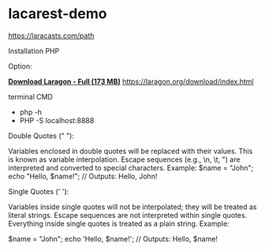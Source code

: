 # lacarest-demo

https://laracasts.com/path

Installation PHP

Option:

**[Download Laragon - Full (173 MB)](https://github.com/leokhoa/laragon/releases/download/6.0.0/laragon-wamp.exe)**
https://laragon.org/download/index.html

terminal CMD

- php -h
- PHP -S localhost:8888


Double Quotes (" "):

Variables enclosed in double quotes will be replaced with their values. This is known as variable interpolation.
Escape sequences (e.g., \n, \t, \") are interpreted and converted to special characters.
Example:
$name = "John";
echo "Hello, $name!"; // Outputs: Hello, John!


Single Quotes (' '):

Variables inside single quotes will not be interpolated; they will be treated as literal strings.
Escape sequences are not interpreted within single quotes. Everything inside single quotes is treated as a plain string.
Example:

$name = "John";
echo 'Hello, $name!'; // Outputs: Hello, $name!
